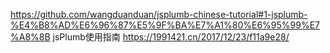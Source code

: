 https://github.com/wangduanduan/jsplumb-chinese-tutorial#1-jsplumb-%E4%B8%AD%E6%96%87%E5%9F%BA%E7%A1%80%E6%95%99%E7%A8%8B
jsPlumb使用指南 https://1991421.cn/2017/12/23/f11a9e28/
